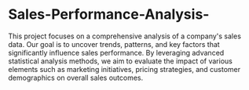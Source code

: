 # Sales-Performance-Analysis-

This project focuses on a comprehensive analysis of a company's sales data. Our goal is to uncover trends, patterns, and key factors that significantly influence sales performance. By leveraging advanced statistical analysis methods, we aim to evaluate the impact of various elements such as marketing initiatives, pricing strategies, and customer demographics on overall sales outcomes.

